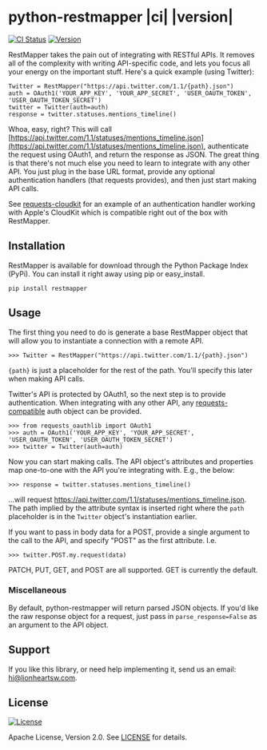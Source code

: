 # python-restmapper |ci| |version|

[![CI Status][ci-badge]][travis-repo-url]
[![Version][version-badge]][pypi-url]

RestMapper takes the pain out of integrating with RESTful APIs. It removes all of the complexity with writing API-specific code, and lets you focus all your energy on the important stuff. Here's a quick example (using Twitter):

```pycon
Twitter = RestMapper("https://api.twitter.com/1.1/{path}.json")
auth = OAuth1('YOUR_APP_KEY', 'YOUR_APP_SECRET', 'USER_OAUTH_TOKEN', 'USER_OAUTH_TOKEN_SECRET')
twitter = Twitter(auth=auth)
response = twitter.statuses.mentions_timeline()
```

Whoa, easy, right? This will call [https://api.twitter.com/1.1/statuses/mentions_timeline.json](https://api.twitter.com/1.1/statuses/mentions_timeline.json), authenticate the request using OAuth1, and return the response as JSON. The great thing is that there's not much else you need to learn to integrate with any other API. You just plug in the base URL format, provide any optional authentication handlers (that requests provides), and then just start making API calls.

See [requests-cloudkit](https://github.com/lionheart/requests-cloudkit) for an example of an authentication handler working with Apple's CloudKit which is compatible right out of the box with RestMapper.

## Installation

RestMapper is available for download through the Python Package Index (PyPi). You can install it right away using pip or easy_install.

```
pip install restmapper
```

## Usage

The first thing you need to do is generate a base RestMapper object that will allow you to instantiate a connection with a remote API.

```pycon
>>> Twitter = RestMapper("https://api.twitter.com/1.1/{path}.json")
```

`{path}` is just a placeholder for the rest of the path. You'll specify this later when making API calls.

Twitter's API is protected by OAuth1, so the next step is to provide authentication. When integrating with any other API, any [requests-compatible](http://docs.python-requests.org/en/latest/user/authentication/) auth object can be provided.

```pycon
>>> from requests_oauthlib import OAuth1
>>> auth = OAuth1('YOUR_APP_KEY', 'YOUR_APP_SECRET', 'USER_OAUTH_TOKEN', 'USER_OAUTH_TOKEN_SECRET')
>>> twitter = Twitter(auth=auth)
```

Now you can start making calls. The API object's attributes and properties map one-to-one with the API you're integrating with. E.g., the below:

```pycon
>>> response = twitter.statuses.mentions_timeline()
```

...will request https://api.twitter.com/1.1/statuses/mentions_timeline.json. The path implied by the attribute syntax is inserted right where the `path` placeholder is in the `Twitter` object's instantiation earlier.

If you want to pass in body data for a POST, provide a single argument to the call to the API, and specify "POST" as the first attribute. I.e.

```pycon
>>> twitter.POST.my.request(data)
```

PATCH, PUT, GET, and POST are all supported. GET is currently the default.

### Miscellaneous

By default, python-restmapper will return parsed JSON objects. If you'd like the raw response object for a request, just pass in `parse_response=False` as an argument to the API object.

## Support

If you like this library, or need help implementing it, send us an email: hi@lionheartsw.com.

## License

[![License][license-badge]][license-url]

Apache License, Version 2.0. See [LICENSE](LICENSE) for details.

<!-- Images -->

[ci-badge]: https://img.shields.io/travis/lionheart/python-restmapper.svg?style=flat
[version-badge]: https://img.shields.io/pypi/v/restmapper.svg?style=flat
[license-badge]: http://img.shields.io/pypi/l/restmapper.svg?style=flat

[travis-repo-url]: https://travis-ci.org/lionheart/restmapper.py
[pypi-url]: https://pypi.python.org/pypi/restmapper
[license-url]: LICENSE

<!-- 
.. |downloads| image:: https://img.shields.io/pypi/dm/restmapper.svg?style=flat
.. _downloads: https://pypi.python.org/pypi/restmapper
-->


